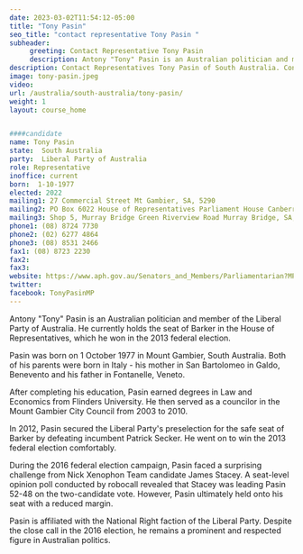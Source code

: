 ```yaml
---
date: 2023-03-02T11:54:12-05:00
title: "Tony Pasin"
seo_title: "contact representative Tony Pasin "
subheader:
     greeting: Contact Representative Tony Pasin
     description: Antony "Tony" Pasin is an Australian politician and member of the Liberal Party of Australia. 
description: Contact Representatives Tony Pasin of South Australia. Contact information for Tony Pasin includes email address, phone number, and mailing address.
image: tony-pasin.jpeg
video:
url: /australia/south-australia/tony-pasin/
weight: 1
layout: course_home


####candidate
name: Tony Pasin
state:	South Australia
party:	Liberal Party of Australia
role: Representative
inoffice: current
born:  1-10-1977
elected: 2022
mailing1: 27 Commercial Street Mt Gambier, SA, 5290
mailing2: PO Box 6022 House of Representatives Parliament House Canberra ACT 2600
mailing3: Shop 5, Murray Bridge Green Riverview Road Murray Bridge, SA, 5253
phone1:	(08) 8724 7730
phone2: (02) 6277 4864
phone3: (08) 8531 2466
fax1: (08) 8723 2230
fax2:
fax3:
website: https://www.aph.gov.au/Senators_and_Members/Parliamentarian?MPID=240756
twitter:
facebook: TonyPasinMP
---
```


Antony "Tony" Pasin is an Australian politician and member of the Liberal Party of Australia. He currently holds the seat of Barker in the House of Representatives, which he won in the 2013 federal election.

Pasin was born on 1 October 1977 in Mount Gambier, South Australia. Both of his parents were born in Italy - his mother in San Bartolomeo in Galdo, Benevento and his father in Fontanelle, Veneto.

After completing his education, Pasin earned degrees in Law and Economics from Flinders University. He then served as a councilor in the Mount Gambier City Council from 2003 to 2010.

In 2012, Pasin secured the Liberal Party's preselection for the safe seat of Barker by defeating incumbent Patrick Secker. He went on to win the 2013 federal election comfortably.

During the 2016 federal election campaign, Pasin faced a surprising challenge from Nick Xenophon Team candidate James Stacey. A seat-level opinion poll conducted by robocall revealed that Stacey was leading Pasin 52-48 on the two-candidate vote. However, Pasin ultimately held onto his seat with a reduced margin.

Pasin is affiliated with the National Right faction of the Liberal Party. Despite the close call in the 2016 election, he remains a prominent and respected figure in Australian politics.